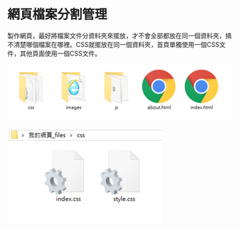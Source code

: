 # 網頁檔案分割管理

製作網頁，最好將檔案文件分資料夾來擺放，才不會全部都放在同一個資料夾，搞不清楚哪個檔案在哪裡。CSS就擺放在同一個資料夾，首頁單獨使用一個CSS文件，其他頁面使用一個CSS文件。

![&#x5C07;CSS&#x6587;&#x4EF6;&#x53E6;&#x653E;&#x5728;&#x4E00;&#x500B;&#x8CC7;&#x6599;&#x593E;](.gitbook/assets/image%20%289%29.png)

![&#x9996;&#x9801;&#x55AE;&#x7368;&#x4F7F;&#x7528;&#x4E00;&#x500B;CSS&#x6587;&#x4EF6;](.gitbook/assets/image%20%2829%29.png)

